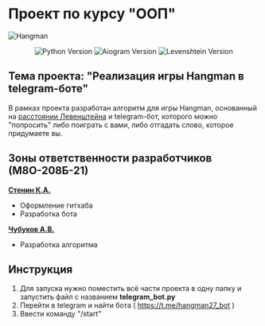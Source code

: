 # Проект по курсу "ООП"
![Hangman](https://user-images.githubusercontent.com/69163582/209092220-04ba1647-c567-437f-985d-b67cc6f7938b.jpg)

<p align="center">
   <img src="https://img.shields.io/badge/python-3.8.10-blue" alt="Python Version">
   <img src="https://img.shields.io/badge/aiogram-2.23.1-green" alt="Aiogram Version">
   <img src="https://img.shields.io/badge/Levenshtein-0.20.9-orange" alt="Levenshtein Version">
</p>

## Тема проекта: "Реализация игры Hangman в telegram-боте"
В рамках проекта разработан алгоритм для игры Hangman, основанный на [расстоянии Левенштейна](https://habr.com/ru/post/676858/) и telegram-бот, которого можно "попросить" либо поиграть с вами, либо отгадать слово, которое придумаете вы.

## Зоны ответственности разработчиков (М8О-208Б-21)

[**Стенин К.А.**](https://github.com/MrBasten)
- Оформление гитхаба
- Разработка бота

[**Чубуков А.В.**](https://github.com/Mrak0bEss)
- Разработка алгоритма  

## Инструкция
1. Для запуска нужно поместить всё части проекта в одну папку и запустить файл с названием  **telegram_bot.py**
2. Перейти в telegram и найти бота ( https://t.me/hangman27_bot )
3. Ввести команду "/start"
